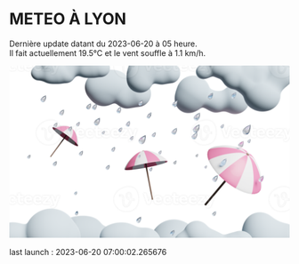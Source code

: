 # METEO À LYON

Dernière update datant du 2023-06-20 à 05 heure.  
Il fait actuellement 19.5°C et le vent souffle à 1.1 km/h.      

![](./.github/rain.png)

last launch : 2023-06-20 07:00:02.265676
